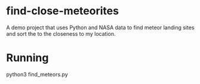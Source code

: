 # find-close-meteorites
A demo project that uses Python and NASA data to find meteor landing sites and sort the to the closeness to my location.


# Running

python3 find_meteors.py
